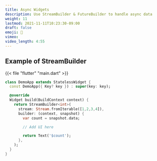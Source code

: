 ```yaml
---
title: Async Widgets
description: Use StreamBuilder & FutureBuilder to handle async data
weight: 11
lastmod: 2021-11-11T10:23:30-09:00
draft: false
emoji: 👶
vimeo: 
video_length: 4:55
---
```


## Example of StreamBuilder

{{< file "flutter" "main.dart" >}}
```dart
class DemoApp extends StatelessWidget {
  const DemoApp({ Key? key }) : super(key: key);

  @override
  Widget build(BuildContext context) {
    return StreamBuilder<int>(
      stream: Stream.fromIterable([1,2,3,4]),
      builder: (context, snapshot) {
        var count = snapshot.data;

        // Add UI here

        return Text('$count');
      },
    );
  }
}
```